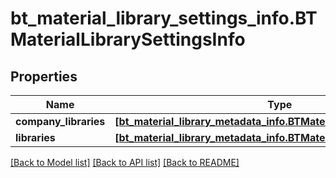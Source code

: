 # bt_material_library_settings_info.BTMaterialLibrarySettingsInfo

## Properties
Name | Type | Description | Notes
------------ | ------------- | ------------- | -------------
**company_libraries** | [**[bt_material_library_metadata_info.BTMaterialLibraryMetadataInfo]**](BTMaterialLibraryMetadataInfo.md) |  | [optional] 
**libraries** | [**[bt_material_library_metadata_info.BTMaterialLibraryMetadataInfo]**](BTMaterialLibraryMetadataInfo.md) |  | [optional] 

[[Back to Model list]](../README.md#documentation-for-models) [[Back to API list]](../README.md#documentation-for-api-endpoints) [[Back to README]](../README.md)


